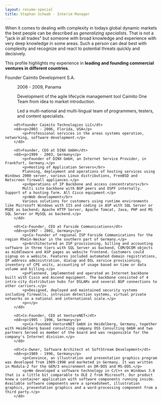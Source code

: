 ```yaml
---
layout: resume-special
title: Stephan Schwab - Interim Manager
---
```


When it comes to dealing with complexity in todays global dynamic markets the best people can be described as <em>generalizing specialists</em>. That is not a "jack in all trades" but someone with broad knowledge and experience with very deep knowledge in some areas. Such a person can deal best with complexity and recognize and react to potential threats quickly and decisively.

This profile highlights my experience in **leading and founding commercial ventures in different countries**.

<dl class="resume">
		<dt>Founder Caimito Development S.A.</dt>
		<dd><p>2006 - 2009, Panama</p>
			<p>Development of the agile lifecycle management tool Caimito One Team from idea to market introduction.</p>
			<p>Led a multi-national and multi-lingual team of programmers, testers, and content specialists.</p>
		</dd>

		<dt>Founder Caimito Technologies LLC</dt>
		<dd><p>2003 - 2006, Florida, USA</p>
			<p>Professional services in the areas systems operation, networking, software development.</p>
		</dd>
	
		<dt>Founder, CEO at DINX GmbH</dt>
		<dd><p>1999 - 2003, Germany</p>
			<p>Founder of DINX GmbH, an Internet Service Provider, in Frankfurt, Germany.</p>
			<p>Hosting of Application Servers</br>
			Planning, deployment and operations of hosting services using Windows 2000 server, various Linux distributions, FreeBSD and Netscreen firewall appliances.</p>
			<p>Operations of IP Backbone and access concentrators</br>
			Multi site backbone with BGP peers and OSPF internally. Support of a hosting farm. All Cisco equipment.</p>
			<p>Web development</br>
			Various solutions for customers using runtime environments like Microsoft Windows with IIS and coding in ASP with SQL Server or MSDE as backend; Apache HTTP Server, Apache Tomcat, Java, PHP and MS SQL Server or MySQL as backend.</p>
		</dd>

		<dt>Co-Founder, CEO at Farside Communications</dt>
		<dd><p>1997 - 2001, Germany</p>
			<p>Co-founder of regional ISP Farside Communications for the region Rhein-Neckar in the southern part of Germany.</p>
			<p>Architectured an ISP provisioning, billing and accounting software in three tiers with SQL Server as backend, COM/DCOM objects as middleware and ASP pages as website frontend. Customers could signup on a website. Features included automated domain registrations, IP address administration, dialup and DSL service provisioning, inventory of CPE units, accounting of usage based on time or data volume and billing.</p>
			<p>Plannend, implemented and operated an Internet backbone built with Cisco and Ascend equipment. The backbone consisted of 4 intra-city distribution hubs for DSLAMs and several BGP connections to other carriers.</p>
			<p>Designed, deployed and maintained security systems including firewalls, intrusion detection systems, virtual private networks on a national and international scale.</p>
			<p></p>
		</dd>

		<dt>Co-Founder, CEO at VentureNET</dt>
		<dd><p>1995 - 1996, Germany</p>
			<p>Co-Founded VentureNET GmbH in Heidelberg, Germany, together with Heidelberg based consulting company OSS Consulting GmbH and two partners Served as member of the board and was responsible for the company's Internet division.</p>
		</dd>

		<dt>Co-Owner, Software Architect at SoftStream Development</dt>
		<dd><p>1989 - 1996, Germany</p>
			<p>Convince, an illustration and presentation graphics program was developed from 1989-1990 and marketed in Germany. It was written in Modula-2 for the GEM/3 environment on DR-DOS and MS-DOS.</p>
			<p>We developed a software technology in C/C++ on Windows 3.0 that is a little bit comparable to OLE 2 from Microsoft. Our product knew a container application with software components running inside. Available software components were a spreadsheet, illustration graphics, presentation graphics and a word-processing component from a third party.</p>
		</dd>
</dl>
